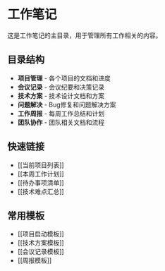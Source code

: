# 工作笔记

这是工作笔记的主目录，用于管理所有工作相关的内容。

## 目录结构

- **项目管理** - 各个项目的文档和进度
- **会议记录** - 会议纪要和决策记录
- **技术方案** - 技术设计文档和方案
- **问题解决** - Bug修复和问题解决方案
- **工作周报** - 每周工作总结和计划
- **团队协作** - 团队相关文档和流程

## 快速链接

- [[当前项目列表]]
- [[本周工作计划]]
- [[待办事项清单]]
- [[技术难点汇总]]

## 常用模板

- [[项目启动模板]]
- [[技术方案模板]]
- [[会议记录模板]]
- [[周报模板]]

